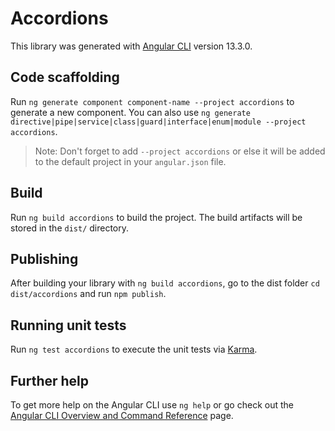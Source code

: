 # Accordions

This library was generated with [Angular CLI](https://github.com/angular/angular-cli) version 13.3.0.

## Code scaffolding

Run `ng generate component component-name --project accordions` to generate a new component. You can also use `ng generate directive|pipe|service|class|guard|interface|enum|module --project accordions`.
> Note: Don't forget to add `--project accordions` or else it will be added to the default project in your `angular.json` file. 

## Build

Run `ng build accordions` to build the project. The build artifacts will be stored in the `dist/` directory.

## Publishing

After building your library with `ng build accordions`, go to the dist folder `cd dist/accordions` and run `npm publish`.

## Running unit tests

Run `ng test accordions` to execute the unit tests via [Karma](https://karma-runner.github.io).

## Further help

To get more help on the Angular CLI use `ng help` or go check out the [Angular CLI Overview and Command Reference](https://angular.io/cli) page.

